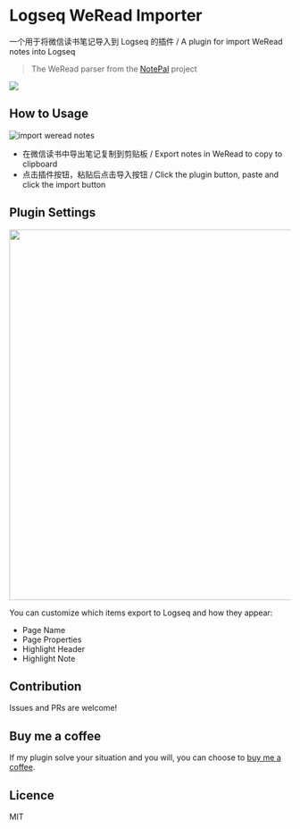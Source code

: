 # Logseq WeRead Importer

一个用于将微信读书笔记导入到 Logseq 的插件 /
A plugin for import WeRead notes into Logseq

> The WeRead parser from the [NotePal](https://github.com/djyde/notepal) project

<a href="https://www.buymeacoffee.com/yuexunjiang"><img src="https://img.buymeacoffee.com/button-api/?text=Buy me a coffee&emoji=&slug=yuexunjiang&button_colour=FFDD00&font_colour=000000&font_family=Comic&outline_colour=000000&coffee_colour=ffffff" /></a>

## How to Usage

![import weread notes](https://user-images.githubusercontent.com/9718515/216246672-e8387c51-3168-431c-9362-2aa54707ba9d.gif)

- 在微信读书中导出笔记复制到剪贴板 / Export notes in WeRead to copy to clipboard
- 点击插件按钮，粘贴后点击导入按钮 / Click the plugin button, paste and click the import button

## Plugin Settings

<img width="663" src="https://user-images.githubusercontent.com/9718515/213848866-dbc9f35c-58ce-4ac0-a2a9-fb1da8e18b62.png">

You can customize which items export to Logseq and how they appear:

- Page Name
- Page Properties
- Highlight Header
- Highlight Note

## Contribution

Issues and PRs are welcome!

## Buy me a coffee

If my plugin solve your situation and you will, you can choose to [buy me a coffee](https://www.buymeacoffee.com/yuexunjiang).

## Licence

MIT
